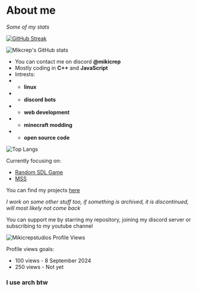 # About me

*Some of my stats*

[![GitHub Streak](https://streak-stats.demolab.com/?user=Mikicrepstudios&theme=dark)](https://git.io/streak-stats)

![Mikcrep's GitHub stats](https://github-readme-stats.vercel.app/api?username=mikicrepstudios&show_icons=true&theme=dark)

- You can contact me on discord **@mikicrep**
- Mostly coding in **C++** and **JavaScript**
- Intrests: 
- - **linux**
- - **discord bots**
- - **web development**
- - **minecraft modding**
- - **open source code**

![Top Langs](https://github-readme-stats.vercel.app/api/top-langs/?username=mikicrepstudios&layout=compact&theme=dark&langs_count=10)

Currently focusing on:
- [Random SDL Game](https://github.com/Mikicrepstudios/Random-SDL-Game)
- [MSS](https://github.com/Mikicrep-Studios/mikicrep-studios.github.io)

You can find my projects [here](https://miki.macakom.net/projects.html)

*I work on some other stuff too, if something is archived, it is discontinued, will most likely not come back*

You can support me by starring my repository, joining my discord server or subscribing to my youtube channel

<p align="left"> <img src="https://komarev.com/ghpvc/?username=Mikicrepstudios&label=Profile%20views&color=0e75b6&style=flat" alt="Mikicrepstudios Profile Views" /> </p>

Profile views goals:
- 100 views - 8 September 2024
- 250 views - Not yet

### I use **arch** btw
